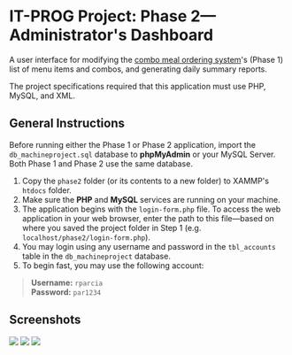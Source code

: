# IT-PROG Project: Phase 2—Administrator's Dashboard

A user interface for modifying the [combo meal ordering system](https://github.com/ronnparcia/itprog-phase1-flask)'s (Phase 1) list of menu items and combos, and generating daily summary reports.

The project specifications required that this application must use PHP, MySQL, and XML.

## General Instructions

Before running either the Phase 1 or Phase 2 application, import the `db_machineproject.sql` database to **phpMyAdmin** or your MySQL Server. Both Phase 1 and Phase 2 use the same database.

1. Copy the `phase2` folder (or its contents to a new folder) to XAMMP's `htdocs` folder.
2. Make sure the **PHP** and **MySQL** services are running on your machine.
3. The application begins with the `login-form.php` file. To access the web application in your web browser, enter the path to this file—based on where you saved the project folder in Step 1 (e.g. `localhost/phase2/login-form.php`).
4. You may login using any username and password in the `tbl_accounts` table in the `db_machineproject` database.
5. To begin fast, you may use the following account:

> **Username:** `rparcia`<br>
**Password:** `par1234`

## Screenshots

![](https://i.imgur.com/TQrdk70.png)
![](https://i.imgur.com/PvAo9FS.png)
![](https://i.imgur.com/jg3YLAO.png)
